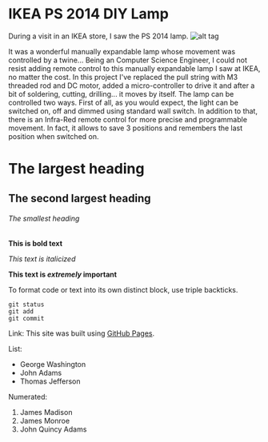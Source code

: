 # IKEA PS 2014 DIY Lamp
During a visit in an IKEA store, I saw the PS 2014 lamp.
![alt tag](http://www.ikea.com/us/en/images/products/ikea-ps-pendant-lamp__0366384_PE548623_S4.JPG)

It was a wonderful manually expandable lamp whose movement was controlled by a twine...
Being an Computer Science Engineer, I could not resist adding remote control to this manually expandable lamp I saw at IKEA, no matter the cost. In this project I've replaced the pull string with M3 threaded rod and DC motor, added a micro-controller to drive it and after a bit of soldering, cutting, drilling... it moves by itself. The lamp can be controlled two ways. First of all, as you would expect, the light can be switched on, off and dimmed using standard wall switch. In addition to that, there is an Infra-Red remote control for more precise and programmable movement. In fact, it allows to save 3 positions and remembers the last position when switched on.

# The largest heading
## The second largest heading
###### The smallest heading

**This is bold text**

*This text is italicized*

**This text is _extremely_ important**

To format code or text into its own distinct block, use triple backticks.
```
git status
git add
git commit
```

Link:
This site was built using [GitHub Pages](https://pages.github.com/).

List:
- George Washington
- John Adams
- Thomas Jefferson

Numerated:
1. James Madison
2. James Monroe
3. John Quincy Adams
